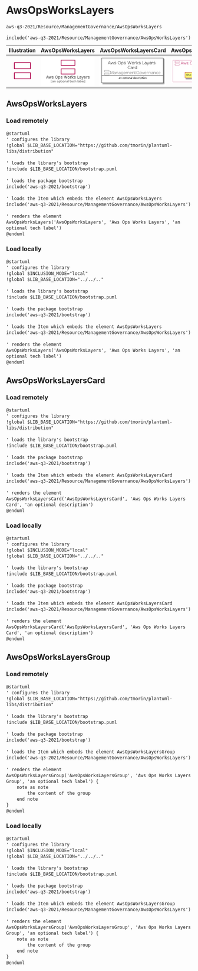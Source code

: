 # AwsOpsWorksLayers


```text
aws-q3-2021/Resource/ManagementGovernance/AwsOpsWorksLayers
```

```text
include('aws-q3-2021/Resource/ManagementGovernance/AwsOpsWorksLayers')
```



| Illustration | AwsOpsWorksLayers | AwsOpsWorksLayersCard | AwsOpsWorksLayersGroup |
| :---: | :---: | :---: | :---: |
| ![illustration for Illustration](../../../aws-q3-2021/Resource/ManagementGovernance/AwsOpsWorksLayers.png) | ![illustration for AwsOpsWorksLayers](../../../aws-q3-2021/Resource/ManagementGovernance/AwsOpsWorksLayers.Local.png) | ![illustration for AwsOpsWorksLayersCard](../../../aws-q3-2021/Resource/ManagementGovernance/AwsOpsWorksLayersCard.Local.png) | ![illustration for AwsOpsWorksLayersGroup](../../../aws-q3-2021/Resource/ManagementGovernance/AwsOpsWorksLayersGroup.Local.png) |




## AwsOpsWorksLayers

### Load remotely
```plantuml
@startuml
' configures the library
!global $LIB_BASE_LOCATION="https://github.com/tmorin/plantuml-libs/distribution"

' loads the library's bootstrap
!include $LIB_BASE_LOCATION/bootstrap.puml

' loads the package bootstrap
include('aws-q3-2021/bootstrap')

' loads the Item which embeds the element AwsOpsWorksLayers
include('aws-q3-2021/Resource/ManagementGovernance/AwsOpsWorksLayers')

' renders the element
AwsOpsWorksLayers('AwsOpsWorksLayers', 'Aws Ops Works Layers', 'an optional tech label')
@enduml
```

### Load locally
```plantuml
@startuml
' configures the library
!global $INCLUSION_MODE="local"
!global $LIB_BASE_LOCATION="../../.."

' loads the library's bootstrap
!include $LIB_BASE_LOCATION/bootstrap.puml

' loads the package bootstrap
include('aws-q3-2021/bootstrap')

' loads the Item which embeds the element AwsOpsWorksLayers
include('aws-q3-2021/Resource/ManagementGovernance/AwsOpsWorksLayers')

' renders the element
AwsOpsWorksLayers('AwsOpsWorksLayers', 'Aws Ops Works Layers', 'an optional tech label')
@enduml
```

## AwsOpsWorksLayersCard

### Load remotely
```plantuml
@startuml
' configures the library
!global $LIB_BASE_LOCATION="https://github.com/tmorin/plantuml-libs/distribution"

' loads the library's bootstrap
!include $LIB_BASE_LOCATION/bootstrap.puml

' loads the package bootstrap
include('aws-q3-2021/bootstrap')

' loads the Item which embeds the element AwsOpsWorksLayersCard
include('aws-q3-2021/Resource/ManagementGovernance/AwsOpsWorksLayers')

' renders the element
AwsOpsWorksLayersCard('AwsOpsWorksLayersCard', 'Aws Ops Works Layers Card', 'an optional description')
@enduml
```

### Load locally
```plantuml
@startuml
' configures the library
!global $INCLUSION_MODE="local"
!global $LIB_BASE_LOCATION="../../.."

' loads the library's bootstrap
!include $LIB_BASE_LOCATION/bootstrap.puml

' loads the package bootstrap
include('aws-q3-2021/bootstrap')

' loads the Item which embeds the element AwsOpsWorksLayersCard
include('aws-q3-2021/Resource/ManagementGovernance/AwsOpsWorksLayers')

' renders the element
AwsOpsWorksLayersCard('AwsOpsWorksLayersCard', 'Aws Ops Works Layers Card', 'an optional description')
@enduml
```

## AwsOpsWorksLayersGroup

### Load remotely
```plantuml
@startuml
' configures the library
!global $LIB_BASE_LOCATION="https://github.com/tmorin/plantuml-libs/distribution"

' loads the library's bootstrap
!include $LIB_BASE_LOCATION/bootstrap.puml

' loads the package bootstrap
include('aws-q3-2021/bootstrap')

' loads the Item which embeds the element AwsOpsWorksLayersGroup
include('aws-q3-2021/Resource/ManagementGovernance/AwsOpsWorksLayers')

' renders the element
AwsOpsWorksLayersGroup('AwsOpsWorksLayersGroup', 'Aws Ops Works Layers Group', 'an optional tech label') {
    note as note
        the content of the group
    end note
}
@enduml
```

### Load locally
```plantuml
@startuml
' configures the library
!global $INCLUSION_MODE="local"
!global $LIB_BASE_LOCATION="../../.."

' loads the library's bootstrap
!include $LIB_BASE_LOCATION/bootstrap.puml

' loads the package bootstrap
include('aws-q3-2021/bootstrap')

' loads the Item which embeds the element AwsOpsWorksLayersGroup
include('aws-q3-2021/Resource/ManagementGovernance/AwsOpsWorksLayers')

' renders the element
AwsOpsWorksLayersGroup('AwsOpsWorksLayersGroup', 'Aws Ops Works Layers Group', 'an optional tech label') {
    note as note
        the content of the group
    end note
}
@enduml
```

